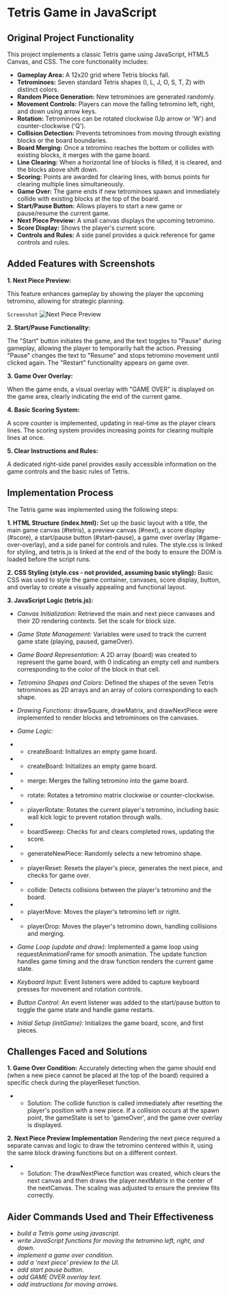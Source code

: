 

# Tetris Game in JavaScript

## Original Project Functionality

This project implements a classic Tetris game using JavaScript, HTML5 Canvas, and CSS. The core functionality includes:

* **Gameplay Area:** A 12x20 grid where Tetris blocks fall.
* **Tetrominoes:** Seven standard Tetris shapes (I, L, J, O, S, T, Z) with distinct colors.
* **Random Piece Generation:** New tetrominoes are generated randomly.
* **Movement Controls:** Players can move the falling tetromino left, right, and down using arrow keys.
* **Rotation:** Tetrominoes can be rotated clockwise (Up arrow or 'W') and counter-clockwise ('Q').
* **Collision Detection:** Prevents tetrominoes from moving through existing blocks or the board boundaries.
* **Board Merging:** Once a tetromino reaches the bottom or collides with existing blocks, it merges with the game board.
* **Line Clearing:** When a horizontal line of blocks is filled, it is cleared, and the blocks above shift down.
* **Scoring:** Points are awarded for clearing lines, with bonus points for clearing multiple lines simultaneously.
* **Game Over:** The game ends if new tetrominoes spawn and immediately collide with existing blocks at the top of the board.
* **Start/Pause Button:** Allows players to start a new game or pause/resume the current game.
* **Next Piece Preview:** A small canvas displays the upcoming tetromino.
* **Score Display:** Shows the player's current score.
* **Controls and Rules:** A side panel provides a quick reference for game controls and rules.

## Added Features with Screenshots

**1. Next Piece Preview:**

   This feature enhances gameplay by showing the player the upcoming tetromino, allowing for strategic planning.

   ```Screenshot```
   ![Next Piece Preview](assets/next_piece_screenshot.png)
   
**2. Start/Pause Functionality:**

   The "Start" button initiates the game, and the text toggles to "Pause" during gameplay, allowing the player to temporarily halt the action. Pressing "Pause" changes the text to "Resume" and stops tetromino movement until clicked again. The "Restart" functionality appears on game over.

**3. Game Over Overlay:**

   When the game ends, a visual overlay with "GAME OVER" is displayed on the game area, clearly indicating the end of the current game.




**4. Basic Scoring System:**

   A score counter is implemented, updating in real-time as the player clears lines. The scoring system provides increasing points for clearing multiple lines at once.


**5. Clear Instructions and Rules:**

   A dedicated right-side panel provides easily accessible information on the game controls and the basic rules of Tetris.


## Implementation Process
The Tetris game was implemented using the following steps:

**1. HTML Structure (index.html):** Set up the basic layout with a title, the main game canvas (#tetris), a preview canvas (#next), a score display (#score), a start/pause button (#start-pause), a game over overlay (#game-over-overlay), and a side panel for controls and rules. The style.css is linked for styling, and tetris.js is linked at the end of the body to ensure the DOM is loaded before the script runs.

**2. CSS Styling (style.css - not provided, assuming basic styling):** Basic CSS was used to style the game container, canvases, score display, button, and overlay to create a visually appealing and functional layout.


**3. JavaScript Logic (tetris.js):** 

* *Canvas Initialization:* Retrieved the main and next piece canvases and their 2D rendering contexts. Set the scale for block size.

* *Game State Management:* Variables were used to track the current game state (playing, paused, gameOver).

* *Game Board Representation:* A 2D array (board) was created to represent the game board, with 0 indicating an empty cell and numbers corresponding to the color of the block in that cell.

* *Tetromino Shapes and Colors:* Defined the shapes of the seven Tetris tetrominoes as 2D arrays and an array of colors corresponding to each shape.

* *Drawing Functions:* drawSquare, drawMatrix, and drawNextPiece were implemented to render blocks and tetrominoes on the canvases.

* *Game Logic:*

* * createBoard: Initializes an empty game board.
* * createBoard: Initializes an empty game board.
* * merge: Merges the falling tetromino into the game board.
* * rotate: Rotates a tetromino matrix clockwise or counter-clockwise.
* * playerRotate: Rotates the current player's tetromino, including basic wall kick logic to prevent rotation through walls.
* * boardSweep: Checks for and clears completed rows, updating the score.
* * generateNewPiece: Randomly selects a new tetromino shape.
* * playerReset: Resets the player's piece, generates the next piece, and checks for game over.
* * collide: Detects collisions between the player's tetromino and the board.
* * playerMove: Moves the player's tetromino left or right.
* * playerDrop: Moves the player's tetromino down, handling collisions and merging.

* *Game Loop (update and draw):* Implemented a game loop using requestAnimationFrame for smooth animation. The update function handles game timing and the draw function renders the current game state.

* *Keyboard Input:* Event listeners were added to capture keyboard presses for movement and rotation controls.

* *Button Control:* An event listener was added to the start/pause button to toggle the game state and handle game restarts.

* *Initial Setup (initGame):* Initializes the game board, score, and first pieces.


## Challenges Faced and Solutions



**1. Game Over Condition:**
Accurately detecting when the game should end (when a new piece cannot be placed at the top of the board) required a specific check during the playerReset function.

* * Solution: The collide function is called immediately after resetting the player's position with a new piece. If a collision occurs at the spawn point, the gameState is set to 'gameOver', and the game over overlay is displayed.

**2. Next Piece Preview Implementation**
Rendering the next piece required a separate canvas and logic to draw the tetromino centered within it, using the same block drawing functions but on a different context.

* * Solution: The drawNextPiece function was created, which clears the next canvas and then draws the player.nextMatrix in the center of the nextCanvas. The scaling was adjusted to ensure the preview fits correctly.


## Aider Commands Used and Their Effectiveness

* *build a Tetris game using javascript.*
* *write JavaScript functions for moving the tetromino left, right, and down.*
* *implement a game over condition.*
* *add a 'next piece' preview to the UI.*
* *add start pause button.*
* *add GAME OVER overlay text.*
* *add instructions for moving arrows.*


